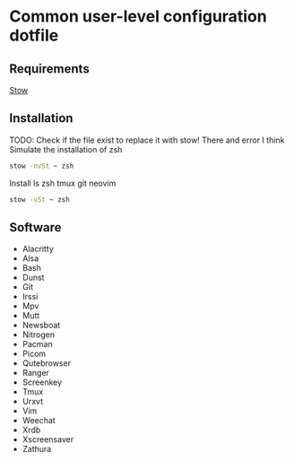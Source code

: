 # Common user-level configuration dotfile

## Requirements

[Stow]()

## Installation

TODO: Check if the file exist to replace it with stow! There and error I think
Simulate the installation of zsh
```bash
stow -nvSt ~ zsh
```

Install ls zsh tmux git neovim
```bash
stow -vSt ~ zsh
```

## Software 

- Alacritty
- Alsa
- Bash
- Dunst
- Git
- Irssi
- Mpv
- Mutt
- Newsboat
- Nitrogen
- Pacman
- Picom
- Qutebrowser
- Ranger
- Screenkey
- Tmux
- Urxvt
- Vim
- Weechat
- Xrdb
- Xscreensaver
- Zathura
